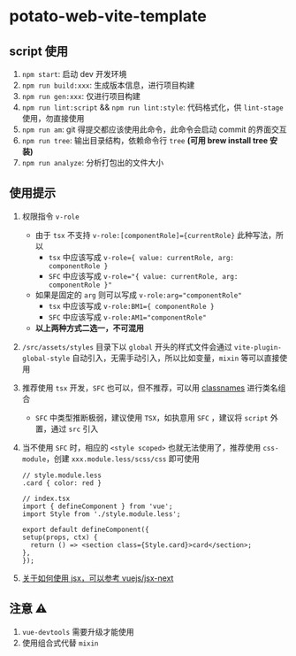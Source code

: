# potato-web-vite-template

## script 使用

1. `npm start`: 启动 dev 开发环境
2. `npm run build:xxx`: 生成版本信息，进行项目构建
3. `npm run gen:xxx`: 仅进行项目构建
4. `npm run lint:script` && `npm run lint:style`: 代码格式化，供 `lint-stage` 使用，勿直接使用
5. `npm run am`: git 得提交都应该使用此命令，此命令会启动 commit 的界面交互
6. `npm run tree`: 输出目录结构，依赖命令行 `tree` **(可用 brew install tree 安装)**
7. `npm run analyze`: 分析打包出的文件大小

## 使用提示

1. 权限指令 `v-role`
   - 由于 `tsx` 不支持 `v-role:[componentRole]={currentRole}` 此种写法，所以
     - `tsx` 中应该写成 `v-role={ value: currentRole, arg: componentRole }`
     - `SFC` 中应该写成 `v-role="{ value: currentRole, arg: componentRole }"`
   - 如果是固定的 `arg` 则可以写成 `v-role:arg="componentRole"`
     - `tsx` 中应该写成 `v-role:BM1={ componentRole }`
     - `SFC` 中应该写成 `v-role:AM1="componentRole"`
   - **以上两种方式二选一，不可混用**
2. `/src/assets/styles` 目录下以 `global` 开头的样式文件会通过 `vite-plugin-global-style` 自动引入，无需手动引入，所以比如变量，`mixin` 等可以直接使用
3. 推荐使用 `tsx` 开发，`SFC` 也可以，但不推荐，可以用 [classnames](https://www.npmjs.com/package/classnames) 进行类名组合
   - `SFC` 中类型推断极弱，建议使用 `TSX`，如执意用 `SFC` ，建议将 `script` 外置，通过 `src` 引入
4. 当不使用 `SFC` 时，相应的 `<style scoped>` 也就无法使用了，推荐使用 `css-module`，创建 `xxx.module.less/scss/css` 即可使用

   ```
   // style.module.less
   .card { color: red }

   // index.tsx
   import { defineComponent } from 'vue';
   import Style from './style.module.less';

   export default defineComponent({
   setup(props, ctx) {
     return () => <section class={Style.card}>card</section>;
   },
   });
   ```
5. [关于如何使用 jsx，可以参考 vuejs/jsx-next](https://github.com/vuejs/jsx-next/blob/dev/packages/babel-plugin-jsx/README-zh_CN.md)

## 注意 ⚠️

1. `vue-devtools` 需要升级才能使用
2. 使用组合式代替 `mixin`

